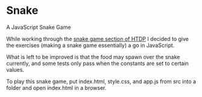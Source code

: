 # Snake
A JavaScript Snake Game

While working through the [snake game section of HTDP](https://htdp.org/2021-5-4/Book/part_two.html#%28part._sec~3aworms%29) I decided to give the exercises (making a snake game essentially) a go in JavaScript.

What is left to be improved is that the food may spawn over the snake currently, and some tests only pass when the constants are set to certain values.

To play this snake game, put index.html, style.css, and app.js from src into a folder and open index.html in a browser.
